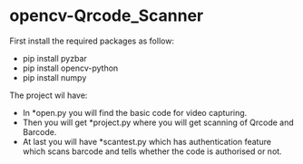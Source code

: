 # opencv-Qrcode_Scanner

First install the required packages as follow:
* pip install pyzbar
* pip install opencv-python
* pip install numpy

The project wil have:
* In *open.py you will find the basic code for video capturing.
* Then you will get *project.py where you will get scanning of Qrcode and Barcode.
* At last you will have *scantest.py which has authentication feature which scans barcode and tells whether the code is authorised or not.

